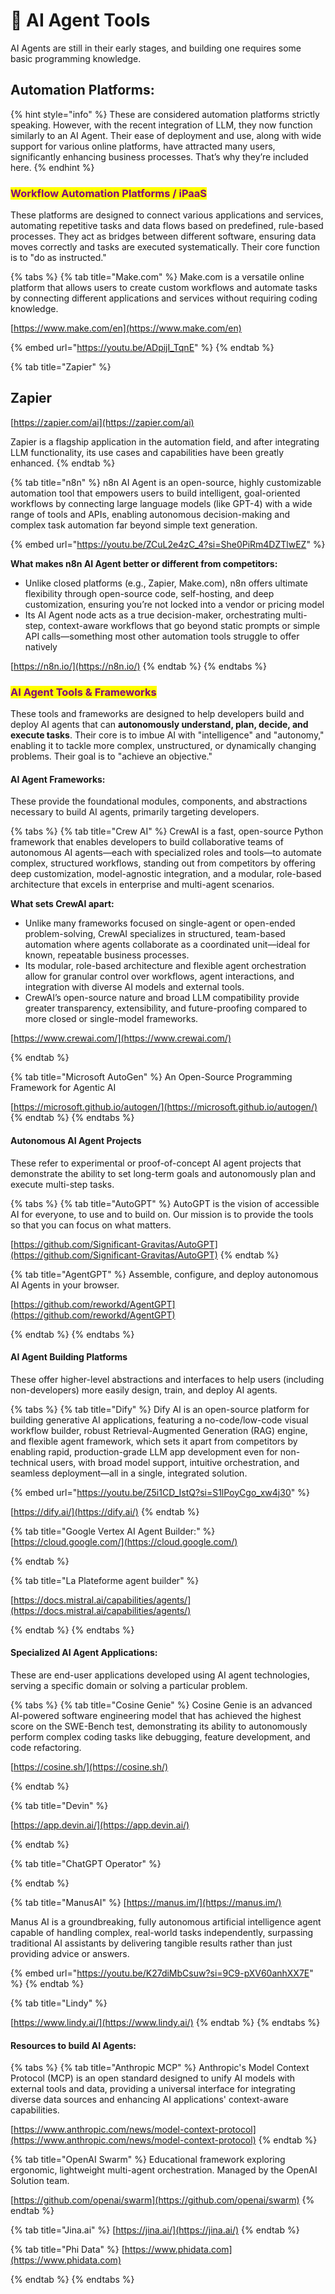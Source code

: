 # 👾 AI Agent Tools

AI Agents are still in their early stages, and building one requires some basic programming knowledge.&#x20;

## **Automation Platforms**:&#x20;

{% hint style="info" %}
These are considered automation platforms strictly speaking. However, with the recent integration of LLM, they now function similarly to an AI Agent. Their ease of deployment and use, along with wide support for various online platforms, have attracted many users, significantly enhancing business processes. That’s why they’re included here.
{% endhint %}

### <mark style="color:purple;">Workflow Automation Platforms / iPaaS</mark>

These platforms are designed to connect various applications and services, automating repetitive tasks and data flows based on predefined, rule-based processes. They act as bridges between different software, ensuring data moves correctly and tasks are executed systematically. Their core function is to "do as instructed."&#x20;

{% tabs %}
{% tab title="Make.com" %}
Make.com is a versatile online platform that allows users to create custom workflows and automate tasks by connecting different applications and services without requiring coding knowledge.

[https://www.make.com/en](https://www.make.com/en)

{% embed url="https://youtu.be/ADpijI_TqnE" %}
{% endtab %}

{% tab title="Zapier" %}
## Zapier

[https://zapier.com/ai](https://zapier.com/ai)

Zapier is a flagship application in the automation field, and after integrating LLM functionality, its use cases and capabilities have been greatly enhanced.
{% endtab %}

{% tab title="n8n" %}
n8n AI Agent is an open-source, highly customizable automation tool that empowers users to build intelligent, goal-oriented workflows by connecting large language models (like GPT-4) with a wide range of tools and APIs, enabling autonomous decision-making and complex task automation far beyond simple text generation.

{% embed url="https://youtu.be/ZCuL2e4zC_4?si=She0PiRm4DZTlwEZ" %}

**What makes n8n AI Agent better or different from competitors:**

* Unlike closed platforms (e.g., Zapier, Make.com), n8n offers ultimate flexibility through open-source code, self-hosting, and deep customization, ensuring you’re not locked into a vendor or pricing model
* Its AI Agent node acts as a true decision-maker, orchestrating multi-step, context-aware workflows that go beyond static prompts or simple API calls—something most other automation tools struggle to offer natively

[https://n8n.io/](https://n8n.io/)
{% endtab %}
{% endtabs %}

### <mark style="color:purple;">AI Agent Tools & Frameworks</mark>

These tools and frameworks are designed to help developers build and deploy AI agents that can **autonomously understand, plan, decide, and execute tasks**. Their core is to imbue AI with "intelligence" and "autonomy," enabling it to tackle more complex, unstructured, or dynamically changing problems. Their goal is to "achieve an objective."

#### AI Agent Frameworks:

These provide the foundational modules, components, and abstractions necessary to build AI agents, primarily targeting developers.

{% tabs %}
{% tab title="Crew AI" %}
CrewAI is a fast, open-source Python framework that enables developers to build collaborative teams of autonomous AI agents—each with specialized roles and tools—to automate complex, structured workflows, standing out from competitors by offering deep customization, model-agnostic integration, and a modular, role-based architecture that excels in enterprise and multi-agent scenarios.

**What sets CrewAI apart:**

* Unlike many frameworks focused on single-agent or open-ended problem-solving, CrewAI specializes in structured, team-based automation where agents collaborate as a coordinated unit—ideal for known, repeatable business processes.
* Its modular, role-based architecture and flexible agent orchestration allow for granular control over workflows, agent interactions, and integration with diverse AI models and external tools.
* CrewAI’s open-source nature and broad LLM compatibility provide greater transparency, extensibility, and future-proofing compared to more closed or single-model frameworks.

[https://www.crewai.com/](https://www.crewai.com/)


{% endtab %}

{% tab title="Microsoft AutoGen" %}
An Open-Source Programming Framework for Agentic AI

[https://microsoft.github.io/autogen/](https://microsoft.github.io/autogen/)
{% endtab %}
{% endtabs %}

#### Autonomous AI Agent Projects

These refer to experimental or proof-of-concept AI agent projects that demonstrate the ability to set long-term goals and autonomously plan and execute multi-step tasks.

{% tabs %}
{% tab title="AutoGPT" %}
AutoGPT is the vision of accessible AI for everyone, to use and to build on. Our mission is to provide the tools so that you can focus on what matters.

[https://github.com/Significant-Gravitas/AutoGPT](https://github.com/Significant-Gravitas/AutoGPT)
{% endtab %}

{% tab title="AgentGPT" %}
Assemble, configure, and deploy autonomous AI Agents in your browser.

[https://github.com/reworkd/AgentGPT](https://github.com/reworkd/AgentGPT)


{% endtab %}
{% endtabs %}

#### AI Agent Building Platforms

These offer higher-level abstractions and interfaces to help users (including non-developers) more easily design, train, and deploy AI agents.

{% tabs %}
{% tab title="Dify" %}
Dify AI is an open-source platform for building generative AI applications, featuring a no-code/low-code visual workflow builder, robust Retrieval-Augmented Generation (RAG) engine, and flexible agent framework, which sets it apart from competitors by enabling rapid, production-grade LLM app development even for non-technical users, with broad model support, intuitive orchestration, and seamless deployment—all in a single, integrated solution.

{% embed url="https://youtu.be/Z5i1CD_IstQ?si=S1lPoyCgo_xw4j30" %}

[https://dify.ai/](https://dify.ai/)
{% endtab %}

{% tab title="Google Vertex AI Agent Builder:" %}
[https://cloud.google.com/](https://cloud.google.com/)


{% endtab %}

{% tab title="La Plateforme agent builder" %}


[https://docs.mistral.ai/capabilities/agents/](https://docs.mistral.ai/capabilities/agents/)


{% endtab %}
{% endtabs %}

#### Specialized AI Agent Applications:

These are end-user applications developed using AI agent technologies, serving a specific domain or solving a particular problem.

{% tabs %}
{% tab title="Cosine Genie" %}
Cosine Genie is an advanced AI-powered software engineering model that has achieved the highest score on the SWE-Bench test, demonstrating its ability to autonomously perform complex coding tasks like debugging, feature development, and code refactoring.

[https://cosine.sh/](https://cosine.sh/)


{% endtab %}

{% tab title="Devin" %}


[https://app.devin.ai/](https://app.devin.ai/)


{% endtab %}

{% tab title="ChatGPT Operator" %}

{% endtab %}

{% tab title="ManusAI" %}
[https://manus.im/](https://manus.im/)

Manus AI is a groundbreaking, fully autonomous artificial intelligence agent capable of handling complex, real-world tasks independently, surpassing traditional AI assistants by delivering tangible results rather than just providing advice or answers.

{% embed url="https://youtu.be/K27diMbCsuw?si=9C9-pXV60anhXX7E" %}
{% endtab %}

{% tab title="Lindy" %}


[https://www.lindy.ai/](https://www.lindy.ai/)
{% endtab %}
{% endtabs %}



#### Resources to build AI Agents:

{% tabs %}
{% tab title="Anthropic MCP" %}
Anthropic's Model Context Protocol (MCP) is an open standard designed to unify AI models with external tools and data, providing a universal interface for integrating diverse data sources and enhancing AI applications' context-aware capabilities.

[https://www.anthropic.com/news/model-context-protocol](https://www.anthropic.com/news/model-context-protocol)
{% endtab %}

{% tab title="OpenAI Swarm" %}
Educational framework exploring ergonomic, lightweight multi-agent orchestration. Managed by the OpenAI Solution team.

[https://github.com/openai/swarm](https://github.com/openai/swarm)
{% endtab %}

{% tab title="Jina.ai" %}
[https://jina.ai/](https://jina.ai/)
{% endtab %}

{% tab title="Phi Data" %}
[https://www.phidata.com](https://www.phidata.com)


{% endtab %}
{% endtabs %}



